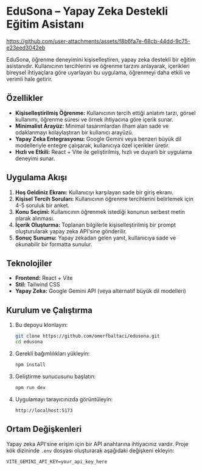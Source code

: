 # EduSona – Yapay Zeka Destekli Eğitim Asistanı

https://github.com/user-attachments/assets/f8b6fa7e-68cb-44dd-9c75-e23eed3042eb

EduSona, öğrenme deneyimini kişiselleştiren, yapay zeka destekli bir eğitim asistanıdır. Kullanıcının tercihlerini ve öğrenme tarzını anlayarak, içerikleri bireysel ihtiyaçlara göre uyarlayan bu uygulama, öğrenmeyi daha etkili ve verimli hale getirir.

## Özellikler

* **Kişiselleştirilmiş Öğrenme:** Kullanıcının tercih ettiği anlatım tarzı, görsel kullanımı, öğrenme süresi ve örnek ihtiyacına göre içerik sunar.
* **Minimalist Arayüz:** Minimal tasarımlardan ilham alan sade ve odaklanmayı kolaylaştıran bir kullanıcı arayüzü.
* **Yapay Zeka Entegrasyonu:** Google Gemini veya benzeri büyük dil modelleriyle entegre çalışarak, kullanıcıya özel içerikler üretir.
* **Hızlı ve Etkili:** React + Vite ile geliştirilmiş, hızlı ve duyarlı bir uygulama deneyimi sunar.

## Uygulama Akışı

1. **Hoş Geldiniz Ekranı:** Kullanıcıyı karşılayan sade bir giriş ekranı.
2. **Kişisel Tercih Soruları:** Kullanıcının öğrenme tercihlerini belirlemek için 4-5 soruluk bir anket.
3. **Konu Seçimi:** Kullanıcının öğrenmek istediği konunun serbest metin olarak alınması.
4. **İçerik Oluşturma:** Toplanan bilgilerle kişiselleştirilmiş bir prompt oluşturularak yapay zeka API'sine gönderilir.
5. **Sonuç Sunumu:** Yapay zekadan gelen yanıt, kullanıcıya sade ve okunabilir bir formatta sunulur.

## Teknolojiler

* **Frontend:** React + Vite
* **Stil:** Tailwind CSS
* **Yapay Zeka:** Google Gemini API (veya alternatif büyük dil modelleri)

## Kurulum ve Çalıştırma

1. Bu depoyu klonlayın:

   ```bash
   git clone https://github.com/omerfbaltaci/edusona.git
   cd edusona
   ```



2. Gerekli bağımlılıkları yükleyin:

   ```bash
   npm install
   ```



3. Geliştirme sunucusunu başlatın:

   ```bash
   npm run dev
   ```



4. Uygulamayı tarayıcınızda görüntüleyin:

   ```
   http://localhost:5173
   ```



## Ortam Değişkenleri

Yapay zeka API'sine erişim için bir API anahtarına ihtiyacınız vardır. Proje kök dizininde `.env` dosyası oluşturarak aşağıdaki değişkeni ekleyin:

```
VITE_GEMINI_API_KEY=your_api_key_here
```
